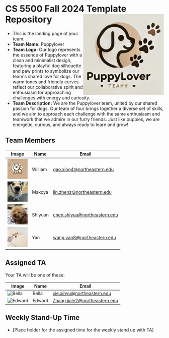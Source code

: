 # CS 5500 Fall 2024 Template Repository <img src="Resources/Team logo.png" alt="Team Logo" height="256" width="256" align="right">


- This is the landing page of your team.
- **Team Name:** Puppylover
- **Team Logo:** Our logo represents the essence of Puppylover with a clean and minimalist design, featuring a playful dog silhouette and paw prints to symbolize our team's shared love for dogs. The warm tones and friendly curves reflect our collaborative spirit and enthusiasm for approaching challenges with energy and curiosity.
- **Team Description:** We are the Puppylover team, united by our shared passion for dogs. Our team of four brings together a diverse set of skills, and we aim to approach each challenge with the same enthusiasm and teamwork that we admire in our furry friends. Just like puppies, we are energetic, curious, and always ready to learn and grow!


## Team Members
| Image | Name | Email |
|-------|------|-------|
| <img src="Resources/Samoyed.png" alt="William" height="64" width="64"> | William | gao.xing4@northeastern.edu |
| <img src="Resources/truffle.png" alt="Makoya" height="64" width="64"> | Makoya | lin.zhenz@northeastern.edu |
| <img src="Resources/teddy.jpg" alt="Shiyuan" height="64" width="64"> | Shiyuan | chen.shiyua@northeastern.edu |
| <img src="Resources/cute puppy.jpg" alt="Yan" height="64" width="64"> | Yan | wang.yan8@northeastern.edu |



## Assigned TA
Your TA will be one of these:

| Image | Name | Email |
|-------|------|-------|
| <img src="Resources/bella.jpeg" alt="Bella" height="64" width="64"> | Bella | xie.xinyu@northeastern.edu |
| <img src="Resources/edward.jpeg" alt="Edward" height="64" width="64"> | Edward | Zhang.jiale2@northeastern.edu |


## Weekly Stand-Up Time
- [Place holder for the assigned time for the weekly stand up with TA]

